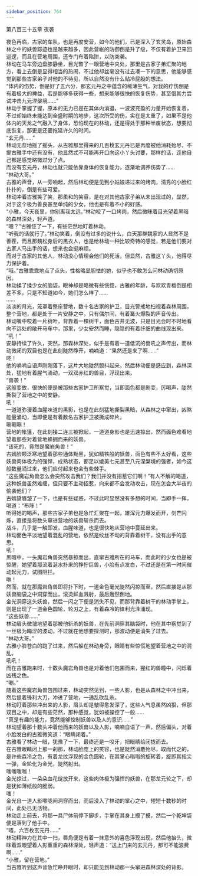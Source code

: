 ```yaml
---
sidebar_position: 764
---
```

 第八百三十五章 夜袭


夜色再临，古家的车队，也是再度安营，如今的他们，已是深入了玄灵岛，原始森林之中的妖兽踪迹也是越来越多，因此营帐的防御倒是升了级，不仅有着护卫来回巡逻，而且在营地周围，还专门布着陷阱，以防突袭。  
林动在马车旁边盘膝静坐，目光瞥了一眼营地中央处，那里是古家子弟汇聚的地方，看上去倒是显得相当的热闹，不过他却丝毫没有过去凑一下的意思，他能够感觉到那些古家弟子对他的不待见，所以自然没有什么贴冷屁股的想法。  
“体内的伤势，倒是好了五六分，那玄元丹之中蕴含的稀薄生气，对我的疗伤倒是有着极大的裨益，若是能够多获得一些，想来能够很快的恢复伤势，甚至借其力尝试冲击九元涅槃境……”  
林动手掌握了握，原本的无力已是在其体内消退，一波波充盈的力量开始恢复着，不过却始终未能达到全盛时期的地步，这次所受的伤，实在是太重了，如果不是他体内的天龙之气融入了身体，恐怕现在的林动，还是得处于那种半废状态，想要彻底恢复，那更是还要拖延许久的时间。  
“玄元丹……”  
林动无奈地摇了摇头，从古雅那里得来的几百枚玄元丹已是再度被他消耗殆尽，不提古雅手中还有没有，他显然忒不可能再开口向这小丫头讨要，那样的话，连他自己都是感觉略微过分了点。  
而没有玄元丹，林动也就只能依靠身体的恢复能力，逐渐地调养伤势了……  
“林动大哥。”  
古雅的声音，从一旁响起，然后林动便是见到小姑娘递过来的烤肉，清秀的小脸红扑扑的，倒是有些可爱。  
林动冲着古雅笑了笑，那柔和的笑容，是在对其他古家子弟从未出现过的，显然，对于这个极为善良甚至单纯的少女，他也是有着不小的好感。  
“小雅，今天夜里，你别离我太远。”林动咬了一口烤肉，然后微眯着目光望着黑暗的森林深处，轻声道。  
“嗯？”古雅怔了一下，有些茫然地盯着林动。  
“听我的话就行了。”林动笑着，倒没有过多的说什么，白天那群魏家的人显然不是善茬，而且那魏松身后的黑衣人，也是给林动一种比较奇特的感觉，若是他们要对古家人马出手的话，想来也会挺麻烦。  
而对于古家的其他人，林动没心情理会他们的死活，但显然，古雅这丫头，他得尽力保护着。  
“哦。”古雅乖乖地点了点头，性格略显胆怯的她，似乎也不敢怎么问林动确切原因。  
林动揉了揉少女的脑袋，眼神却是略微有些恍惚，古雅的年龄，与欢欢青檀倒是相差不多，只是不知道如今，她们怎么样了……  
……  
淡淡的月光，笼罩着整座营地，数十名古家的护卫，目光警戒地扫视着森林周围，整个营地，都是处于一片安静之中，只有偶尔间，有着篝火爆裂的声音传出。  
林动嘴中咬着一片树叶，背靠着一棵树干，面色古井无波，只是目光会时不时地看向不远处的敞开马车中，那里，少女安然而睡，隐隐的有着纤细的曲线现出来。  
“吼！”  
安静持续了许久，突然，那森林深处，似乎是有着一道低沉的兽吼之声传出，而林动微闭的双目也是在此刻陡然睁开，喃喃道：“果然还是来了啊……”  
咚！  
他的喃喃自语声刚刚落下，这片大地陡然颤抖起来，然后林动便是感应到，森林深处，猛地有着腥气涌动，一双双赤红的兽目，浮现出来。  
“兽袭！”  
这般变故，很快的便是被那些古家护卫所察觉，当即面色都是剧变，厉喝声，陡然撕裂了营地之中的安静。  
吼！  
一道道弥漫着血腥味道的黑影，也是在此刻猛地撕裂黑暗，从森林之中窜出，凶煞能量涌动，当即便是有着数名古家护卫被撕成碎片。  
唰唰唰！  
营地的帐篷，在此刻接二连三被掀起，一道道身影也是迅速掠出，然而面色难看地望着那些对着营地蜂拥而来的妖兽。  
“该死的，竟然是魔岩角兽！”  
古嫣脸颊泛寒地望着那些通体黝黑，犹如精铁般的妖兽，面色有些不太好看，这些妖兽肉体极为的强悍，成熟状态，都足以媲美七元甚至八元涅槃境的强者，如今这般数量涌过来，他们应付起来也会有些棘手。  
“这些魔岩角兽怎么会突然攻击我们？我们并没有招惹它们啊！”有人不解的喝道，这种妖兽虽然难缠，但只要不主动招惹，向来都不会发动攻击，现在怎会大半夜的偷袭他们？  
古嫣黛眉皱了一下，也是有些疑惑，不过此时显然没有多想的时间，当即手一挥，喝道：“布阵！”  
听得她的喝声，那些古家子弟也是急忙汇聚在一起，雄浑元力爆发而开，剑芒闪烁，直接是将数头窜进营地的妖兽斩杀而去。  
战斗，几乎是一触即发，血腥味道，也是很快地从营地中蔓延出来。  
林动面色平淡地望着混乱的营地，依然是纹丝不动的背靠着树干，没有出手的意思。  
吼！  
黑暗中，一头魔岩角兽突然暴掠而出，直窜古雅所在的马车，而此时的少女也是被惊醒，她望着那流着涎水扑来的狰狞巨兽，小脸有点发白，不过还是在第一时间催动起元力，试图阻拦。  
咻！  
然而，就在那魔岩角兽即将扑下时，一道金色毫光陡然闪掠而至，然后直接是从那妖兽脑袋之中洞穿而出，滚烫鲜血溅射，最后轰然倒地。  
金光洞穿这头妖兽，然后一闪之下便是消失不见，而那背靠着树干的林动手掌上，则是出现了一道金色圆轮，轮刃之上，有着森冷的锋利光泽涌现。  
“这些妖兽……”  
林动眉头微皱地望着那被他斩杀的妖兽，在先前洞穿其脑袋时，他在其中察觉到了一丝极为晦涩的波动，不过就在他想要探测时，那波动便是消失了过去。  
“林动大哥。”  
古雅小脸苍白的跑了过来，然后躲在林动身旁，眼睛有些惊慌地望着营地之中的混乱。  
吼吼！  
而在古雅跑来时，十数头魔岩角兽也是对着他们包围而来，猩红的兽瞳中，闪烁着凶残之色。  
“唰。”  
随着这些魔岩角兽包围过来，林动突然见到，一些人影，也是从森林之中冲出来，然后提着锋利大刀，冲进了营地，一通乱砍乱杀。  
林动盯着那些冲出来的人影，眉头却是皱得愈发深了，这些人气息虽然凶狠，但那双目之中，却是有些茫然，那种感觉，犹如被操控了一般……  
“真是有趣的能力，竟然能够控制妖兽以及人的意识……”  
林动望着那十数头冲着他而来的妖兽以及人影，喃喃自语了一声，然后偏头，对着小脸发白的古雅微笑道：“眼睛闭着。”  
古雅看了林动一眼，犹豫了一下，最终还是一咬牙，把眼睛给闭拢而去。  
在古雅眼睛闭上那一刹那，林动脸庞上的笑容，也是陡然消散殆尽，取而代之的，是许些森冷之色，有着龙纹浮现的金色圆轮，在其掌心嗡嗡的旋转着，旋即其指尖一弹，金轮化为金光，陡然射出。  
嗤嗤嗤嗤！  
金光掠过，一朵朵血花绽放开来，这些肉体极为强悍的妖兽，在那龙元轮之下，却是犹如薄纸般的脆弱。  
嗤！  
金光自一道人影喉咙间洞穿而出，而后没入了林动的掌心之中，短短十数秒的时间，此处已无活物。  
林动走上前去，将那一具尸体前停下脚步，手掌在其身上摸了摸，然后一个乾坤袋便是落到了他手中。  
“唔，六百枚玄元丹……”  
林动精神力在其中一扫，唇角便是有着一抹意外的喜色浮现出现，然后他抬头，微眯着双眼望着人影重重的森林深处，轻声道：“送上门来的玄元丹，那可不能浪费啊……”  
“小雅，留在营地。”  
当古雅听到这声音急忙睁开眼时，却只能见到林动那一头窜进森林深处的背影。  
  
  
